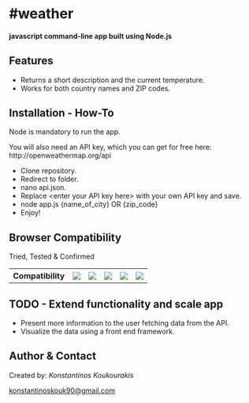 <h1>#weather</h1>

<h4>javascript command-line app built using Node.js</h4>

<h2>Features</h2>

<ul>
	<li>Returns a short description and the current temperature.</li>
	<li>Works for both country names and ZIP codes.</li>
</ul>

<h2>Installation - How-To</h2>

<p>Node is mandatory to run the app.</p>
<p>You will also need an API key, which you can get for free here: http://openweathermap.org/api</p>
<ul>
	<li>Clone repository.</li>
	<li>Redirect to folder.</li>
	<li>nano api.json.</li>
    <li>Replace &#60;enter your API key here&#62; with your own API key and save.</li>
    <li>node app.js {name_of_city} OR {zip_code}</li>
	<li>Enjoy!</li>
</ul>

<h2>Browser Compatibility</h2>

<p>Tried, Tested &amp; Confirmed</p>
<table>
	<tbody>
		<tr>
		    <th>Compatibility</th>
		    <th><img data-img="Chrome" src="http://www.w3schools.com/images/compatible_chrome.gif"></th>
		    <th><img data-img="Firefox" src="http://www.w3schools.com/images/compatible_firefox.gif"></th>
		    <th><img data-img="Safari" src="http://www.w3schools.com/images/compatible_safari.gif"></th>
		    <th><img data-img="Opera" src="http://www.w3schools.com/images/compatible_opera.gif"></th>
		    <th><img data-img="IE" src="http://www.w3schools.com/images/compatible_ie.gif"></th>
		</tr>
	</tbody>
</table>

<h2>TODO - Extend functionality and scale app</h2>

<ul>
	<li>Present more information to the user fetching data from the API.</li>
	<li>Visualize the data using a front end framework.</li>
</ul>

<h2>Author & Contact</h2>

<p>Created by: <i>Konstantinos Koukourakis</i></p>
<p><a href="mailto:konstantinoskouk90@gmail.com" target="_top">konstantinoskouk90@gmail.com</a></p>